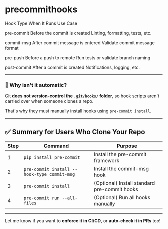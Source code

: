 # precommithooks
Hook Type  When It Runs  Use Case

pre-commit Before the commit is created Linting, formatting, tests, etc.

commit-msg After commit message is entered  Validate commit message format

pre-push  Before a push to remote  Run tests or validate branch naming

post-commit  After a commit is created  Notifications, logging, etc.



---

### 🧠 Why isn't it automatic?

Git **does not version-control the `.git/hooks/` folder**, so hook scripts aren't carried over when someone clones a repo.

That's why they must manually install hooks using `pre-commit install`.

---

## ✅ Summary for Users Who Clone Your Repo

| Step | Command | Purpose |
|------|---------|---------|
| 1 | `pip install pre-commit` | Install the pre-commit framework |
| 2 | `pre-commit install --hook-type commit-msg` | Install the commit-msg hook |
| 3 | `pre-commit install` | (Optional) Install standard pre-commit hooks |
| 4 | `pre-commit run --all-files` | (Optional) Run all hooks manually |

---

Let me know if you want to **enforce it in CI/CD**, or **auto-check it in PRs** too!
